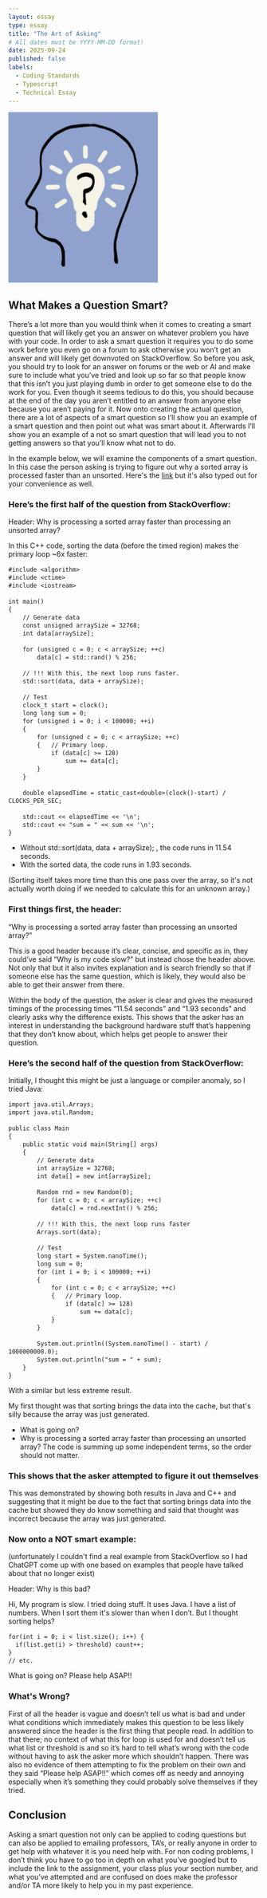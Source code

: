 ```yaml
---
layout: essay
type: essay
title: "The Art of Asking"
# All dates must be YYYY-MM-DD format!
date: 2025-09-24
published: false
labels:
  - Coding Standards
  - Typescript
  - Technical Essay
---
```


<img width="300px" class="rounded float-start pe-4" src="../img/smart question.png">

## What Makes a Question Smart?

There’s a lot more than you would think when it comes to creating a smart question that will likely get you an answer on whatever problem you have with your code. In order to ask a smart question it requires you to do some work before you even go on a forum to ask otherwise you won’t get an answer and will likely get downvoted on StackOverflow. So before you ask, you should try to look for an answer on forums or the web or AI and make sure to include what you’ve tried and look up so far so that people know that this isn’t you just playing dumb in order to get someone else to do the work for you. Even though it seems tedious to do this, you should because at the end of the day you aren’t entitled to an answer from anyone else because you aren’t paying for it. Now onto creating the actual question, there are a lot of aspects of a smart question so I’ll show you an example of a smart question and then point out what was smart about it. Afterwards I’ll show you an example of a not so smart question that will lead you to not getting answers so that you’ll know what not to do.

In the example below, we will examine the components of a smart question. In this case the person asking is trying to figure out why a sorted array is processed faster than an unsorted. Here's the [link](https://stackoverflow.com/questions/11227809/why-is-processing-a-sorted-array-faster-than-processing-an-unsorted-array ) but it's also typed out for your convenience as well.

### Here’s the first half of the question from StackOverflow:

Header: Why is processing a sorted array faster than processing an unsorted array?

In this C++ code, sorting the data (before the timed region) makes the primary loop ~6x faster:

```
#include <algorithm>
#include <ctime>
#include <iostream>

int main()
{
    // Generate data
    const unsigned arraySize = 32768;
    int data[arraySize];

    for (unsigned c = 0; c < arraySize; ++c)
        data[c] = std::rand() % 256;

    // !!! With this, the next loop runs faster.
    std::sort(data, data + arraySize);

    // Test
    clock_t start = clock();
    long long sum = 0;
    for (unsigned i = 0; i < 100000; ++i)
    {
        for (unsigned c = 0; c < arraySize; ++c)
        {   // Primary loop.
            if (data[c] >= 128)
                sum += data[c];
        }
    }

    double elapsedTime = static_cast<double>(clock()-start) / CLOCKS_PER_SEC;

    std::cout << elapsedTime << '\n';
    std::cout << "sum = " << sum << '\n';
}
```
  - Without std::sort(data, data + arraySize); , the code runs in 11.54 seconds.
  - With the sorted data, the code runs in 1.93 seconds.

(Sorting itself takes more time than this one pass over the array, so it's not actually worth doing if we needed to calculate this for an unknown array.)

### First things first, the header: 

“Why is processing a sorted array faster than processing an unsorted array?”

This is a good header because it’s clear, concise, and specific as in, they could’ve said “Why is my code slow?” but instead chose the header above. Not only that but it also invites explanation and is search friendly so that if someone else has the same question, which is likely, they would also be able to get their answer from there.

Within the body of the question, the asker is clear and gives the measured timings of the processing times “11.54 seconds” and “1.93 seconds” and clearly asks why the difference exists. This shows that the asker has an interest in understanding the background hardware stuff that’s happening that they don’t know about, which helps get people to answer their question. 

### Here’s the second half of the question from StackOverflow:

Initially, I thought this might be just a language or compiler anomaly, so I tried Java:

```
import java.util.Arrays;
import java.util.Random;

public class Main
{
    public static void main(String[] args)
    {
        // Generate data
        int arraySize = 32768;
        int data[] = new int[arraySize];

        Random rnd = new Random(0);
        for (int c = 0; c < arraySize; ++c)
            data[c] = rnd.nextInt() % 256;

        // !!! With this, the next loop runs faster
        Arrays.sort(data);

        // Test
        long start = System.nanoTime();
        long sum = 0;
        for (int i = 0; i < 100000; ++i)
        {
            for (int c = 0; c < arraySize; ++c)
            {   // Primary loop.
                if (data[c] >= 128)
                    sum += data[c];
            }
        }

        System.out.println((System.nanoTime() - start) / 1000000000.0);
        System.out.println("sum = " + sum);
    }
}
```
With a similar but less extreme result.

My first thought was that sorting brings the data into the cache, but that's silly because the array was just generated.
  - What is going on?
  - Why is processing a sorted array faster than processing an unsorted array?
The code is summing up some independent terms, so the order should not matter.

### This shows that the asker attempted to figure it out themselves
This was demonstrated by showing both results in Java and C++ and suggesting that it might be due to the fact that sorting brings data into the cache but showed they do know something and said that thought was incorrect because the array was just generated. 

### Now onto a NOT smart example:
(unfortunately I couldn't find a real example from StackOverflow so I had ChatGPT come up with one based on examples that people have talked about that no longer exist)

Header: Why is this bad?

Hi,
My program is slow. I tried doing stuff. It uses Java.
I have a list of numbers. When I sort them it's slower than when I don’t. But I thought sorting helps?
```
for(int i = 0; i < list.size(); i++) {
  if(list.get(i) > threshold) count++;
}
// etc.
```
What is going on? Please help ASAP!!

### What's Wrong?
First of all the header is vague and doesn’t tell us what is bad and under what conditions which immediately makes this question to be less likely answered since the header is the first thing that people read. In addition to that there; no context of what this for loop is used for and doesn’t tell us what list or threshold is and so it’s hard to tell what’s wrong with the code without having to ask the asker more which shouldn’t happen. There was also no evidence of them attempting to fix the problem on their own and they said “Please help ASAP!!” which comes off as needy and annoying especially when it’s something they could probably solve themselves if they tried.

## Conclusion

Asking a smart question not only can be applied to coding questions but can also be applied to emailing professors, TA’s, or really anyone in order to get help with whatever it is you need help with. For non coding problems, I don’t think you have to go too in depth on what you’ve googled but to include the link to the assignment, your class plus your section number, and what you’ve attempted and are confused on does make the professor and/or TA more likely to help you in my past experience.
